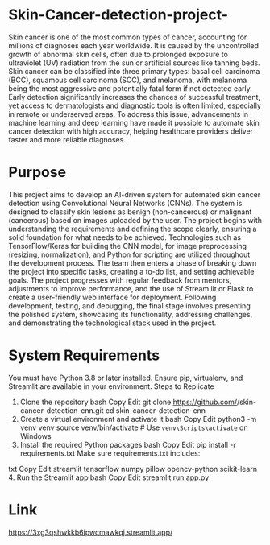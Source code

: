 # Skin-Cancer-detection-project-
Skin cancer is one of the most common types of cancer, accounting for millions of diagnoses each year worldwide. It is caused by the uncontrolled growth of abnormal skin cells, often due to prolonged exposure to ultraviolet (UV) radiation from the sun or artificial sources like tanning beds. Skin cancer can be classified into three primary types: basal cell carcinoma (BCC), squamous cell carcinoma (SCC), and melanoma, with melanoma being the most aggressive and potentially fatal form if not detected early. Early detection significantly increases the chances of successful treatment, yet access to dermatologists and diagnostic tools is often limited, especially in remote or underserved areas. To address this issue, advancements in machine learning and deep learning have made it possible to automate skin cancer detection with high accuracy, helping healthcare providers deliver faster and more reliable diagnoses.
# Purpose 
This project aims to develop an AI-driven system for automated skin cancer detection using Convolutional Neural Networks (CNNs). The system is designed to classify skin lesions as benign (non-cancerous) or malignant (cancerous) based on images uploaded by the user. The project begins with understanding the requirements and defining the scope clearly, ensuring a solid foundation for what needs to be achieved. Technologies such as TensorFlow/Keras for building the CNN model, for image preprocessing (resizing, normalization), and Python for scripting are utilized throughout the development process. The team then enters a phase of breaking down the project into specific tasks, creating a to-do list, and setting achievable goals. The project progresses with regular feedback from mentors, adjustments to improve performance, and the use of Stream lit or Flask to create a user-friendly web interface for deployment. Following development, testing, and debugging, the final stage involves presenting the polished system, showcasing its functionality, addressing challenges, and demonstrating the technological stack used in the project.
# System Requirements
You must have Python 3.8 or later installed.
Ensure pip, virtualenv, and Streamlit are available in your environment.
Steps to Replicate
1. Clone the repository
bash
Copy
Edit
git clone https://github.com/<your-username>/skin-cancer-detection-cnn.git
cd skin-cancer-detection-cnn
2. Create a virtual environment and activate it
bash
Copy
Edit
python3 -m venv venv
source venv/bin/activate  # Use `venv\Scripts\activate` on Windows
3. Install the required Python packages
bash
Copy
Edit
pip install -r requirements.txt
Make sure requirements.txt includes:

txt
Copy
Edit
streamlit
tensorflow
numpy
pillow
opencv-python
scikit-learn
4. Run the Streamlit app
bash
Copy
Edit
streamlit run app.py

# Link 
https://3xg3qshwkkb6ipwcmawkqj.streamlit.app/

